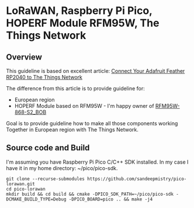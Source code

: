 # LoRaWAN, Raspberry Pi Pico, HOPERF Module RFM95W, The Things Network

## Overview

This guideline is based on excellent article: 
[Connect Your Adafruit Feather RP2040 to The Things Network](https://www.hackster.io/sandeep-mistry/connect-your-adafruit-feather-rp2040-to-the-things-network-5c0c84)

The difference from this article is to provide guideline for:

- European region
- HOPERF Module based on RFM95W - I'm happy owner of [RFM95W-868-S2_BOB](https://www.soselectronic.com/products/various/rfm95w-868-s2-bob-342652)

Goal is to provide guideline how to make all those components working Together in European region with The Things Network.

## Source code and Build

I'm assuming you have Raspberry Pi Pico C/C++ SDK installed. In my case I have it in my home directory: ~/pico/pico-sdk.

```
git clone --recurse-submodules https://github.com/sandeepmistry/pico-lorawan.git
cd pico-lorawan
mkdir build && cd build && cmake -DPICO_SDK_PATH=~/pico/pico-sdk -DCMAKE_BUILD_TYPE=Debug -DPICO_BOARD=pico .. && make -j4
```
